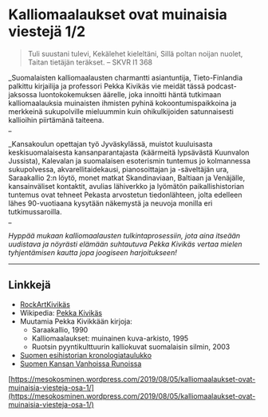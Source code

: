 # Kalliomaalaukset ovat muinaisia viestejä 1/2

> Tuli suustani tulevi, Kekälehet kieleltäni, Sillä poltan noijan nuolet, Taitan tietäjän teräkset. – SKVR I1 368

_Suomalaisten kalliomaalausten charmantti asiantuntija, Tieto-Finlandia palkittu kirjailija ja professori Pekka Kivikäs vie meidät tässä podcast-jaksossa luontokokemuksen äärelle, joka innoitti häntä tutkimaan kalliomaalauksia muinaisten ihmisten pyhinä kokoontumispaikkoina ja merkkeinä sukupolville mieluummin kuin ohikulkijoiden satunnaisesti kallioihin piirtämänä taiteena.  
_

_Kansakoulun opettajan työ Jyväskylässä, muistot kuuluisasta keskisuomalaisesta kansanparantajasta \(käärmeitä lypsävästä Kuunvalon Jussista\), Kalevalan ja suomalaisen esoterismin tuntemus jo kolmannessa sukupolvessa, akvarellitaidekausi, pianosoittajan ja -säveltäjän ura, Saraakallio 2:n löytö, monet matkat Skandinaviaan, Baltiaan ja Venäjälle, kansainväliset kontaktit, avulias lähiverkko ja lyömätön paikallishistorian tuntemus ovat tehneet Pekasta arvostetun tiedonlähteen, jolta edelleen lähes 90-vuotiaana kysytään näkemystä ja neuvoja monilla eri tutkimussaroilla.  
_

_Hyppää mukaan kalliomaalausten tulkintaprosessiin, jota aina itseään uudistava ja nöyrästi elämään suhtautuva Pekka Kivikäs vertaa mielen tyhjentämisen kautta jopa joogiseen harjoitukseen!_

---

## Linkkejä

* [RockArtKivikäs](http://www.rockartkivikas.fi/)
* Wikipedia: [Pekka Kivikäs](https://fi.wikipedia.org/wiki/Pekka_Kivikäs)
* Muutamia Pekka Kivikkään kirjoja:
  * Saraakallio, 1990
  * Kalliomaalaukset: muinainen kuva-arkisto, 1995
  * Ruotsin pyyntikulttuurin kalliokuvat suomalaisin silmin, 2003
* [Suomen esihistorian kronologiataulukko](http://www.mikroliitti.fi/tietoa/aikakaa/aikakaaf.htm)
* [Suomen Kansan Vanhoissa Runoissa](https://skvr.fi/)

[https://mesokosminen.wordpress.com/2019/08/05/kalliomaalaukset-ovat-muinaisia-viesteja-osa-1/](https://mesokosminen.wordpress.com/2019/08/05/kalliomaalaukset-ovat-muinaisia-viesteja-osa-1/)

